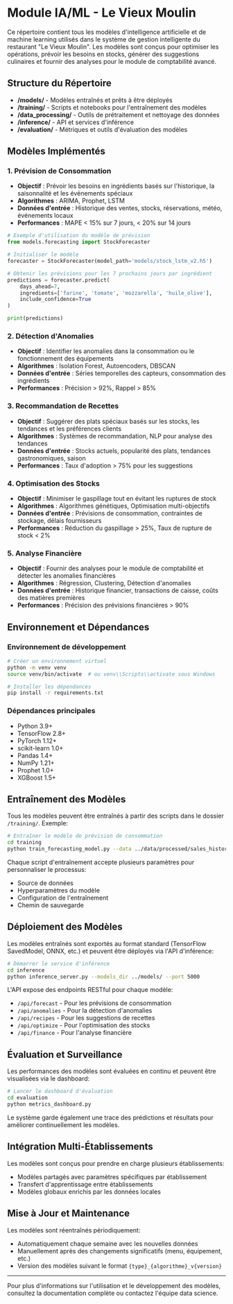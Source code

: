 # Module IA/ML - Le Vieux Moulin

Ce répertoire contient tous les modèles d'intelligence artificielle et de machine learning utilisés dans le système de gestion intelligente du restaurant "Le Vieux Moulin". Les modèles sont conçus pour optimiser les opérations, prévoir les besoins en stocks, générer des suggestions culinaires et fournir des analyses pour le module de comptabilité avancé.

## Structure du Répertoire

- **/models/** - Modèles entraînés et prêts à être déployés
- **/training/** - Scripts et notebooks pour l'entraînement des modèles
- **/data_processing/** - Outils de prétraitement et nettoyage des données
- **/inference/** - API et services d'inférence
- **/evaluation/** - Métriques et outils d'évaluation des modèles

## Modèles Implémentés

### 1. Prévision de Consommation
- **Objectif** : Prévoir les besoins en ingrédients basés sur l'historique, la saisonnalité et les événements spéciaux
- **Algorithmes** : ARIMA, Prophet, LSTM
- **Données d'entrée** : Historique des ventes, stocks, réservations, météo, événements locaux
- **Performances** : MAPE < 15% sur 7 jours, < 20% sur 14 jours

```python
# Exemple d'utilisation du modèle de prévision
from models.forecasting import StockForecaster

# Initialiser le modèle
forecaster = StockForecaster(model_path='models/stock_lstm_v2.h5')

# Obtenir les prévisions pour les 7 prochains jours par ingrédient
predictions = forecaster.predict(
    days_ahead=7,
    ingredients=['farine', 'tomate', 'mozzarella', 'huile_olive'],
    include_confidence=True
)

print(predictions)
```

### 2. Détection d'Anomalies
- **Objectif** : Identifier les anomalies dans la consommation ou le fonctionnement des équipements
- **Algorithmes** : Isolation Forest, Autoencoders, DBSCAN
- **Données d'entrée** : Séries temporelles des capteurs, consommation des ingrédients
- **Performances** : Précision > 92%, Rappel > 85%

### 3. Recommandation de Recettes
- **Objectif** : Suggérer des plats spéciaux basés sur les stocks, les tendances et les préférences clients
- **Algorithmes** : Systèmes de recommandation, NLP pour analyse des tendances
- **Données d'entrée** : Stocks actuels, popularité des plats, tendances gastronomiques, saison
- **Performances** : Taux d'adoption > 75% pour les suggestions

### 4. Optimisation des Stocks
- **Objectif** : Minimiser le gaspillage tout en évitant les ruptures de stock
- **Algorithmes** : Algorithmes génétiques, Optimisation multi-objectifs
- **Données d'entrée** : Prévisions de consommation, contraintes de stockage, délais fournisseurs
- **Performances** : Réduction du gaspillage > 25%, Taux de rupture de stock < 2%

### 5. Analyse Financière
- **Objectif** : Fournir des analyses pour le module de comptabilité et détecter les anomalies financières
- **Algorithmes** : Régression, Clustering, Détection d'anomalies
- **Données d'entrée** : Historique financier, transactions de caisse, coûts des matières premières
- **Performances** : Précision des prévisions financières > 90%

## Environnement et Dépendances

### Environnement de développement
```bash
# Créer un environnement virtuel
python -m venv venv
source venv/bin/activate  # ou venv\\Scripts\\activate sous Windows

# Installer les dépendances
pip install -r requirements.txt
```

### Dépendances principales
- Python 3.9+
- TensorFlow 2.8+
- PyTorch 1.12+
- scikit-learn 1.0+
- Pandas 1.4+
- NumPy 1.21+
- Prophet 1.0+
- XGBoost 1.5+

## Entraînement des Modèles

Tous les modèles peuvent être entraînés à partir des scripts dans le dossier `/training/`. Exemple:

```bash
# Entraîner le modèle de prévision de consommation
cd training
python train_forecasting_model.py --data ../data/processed/sales_history.csv --epochs 100 --batch_size 32
```

Chaque script d'entraînement accepte plusieurs paramètres pour personnaliser le processus:
- Source de données
- Hyperparamètres du modèle
- Configuration de l'entraînement
- Chemin de sauvegarde

## Déploiement des Modèles

Les modèles entraînés sont exportés au format standard (TensorFlow SavedModel, ONNX, etc.) et peuvent être déployés via l'API d'inférence:

```bash
# Démarrer le service d'inférence
cd inference
python inference_server.py --models_dir ../models/ --port 5000
```

L'API expose des endpoints RESTful pour chaque modèle:
- `/api/forecast` - Pour les prévisions de consommation
- `/api/anomalies` - Pour la détection d'anomalies
- `/api/recipes` - Pour les suggestions de recettes
- `/api/optimize` - Pour l'optimisation des stocks
- `/api/finance` - Pour l'analyse financière

## Évaluation et Surveillance

Les performances des modèles sont évaluées en continu et peuvent être visualisées via le dashboard:

```bash
# Lancer le dashboard d'évaluation
cd evaluation
python metrics_dashboard.py
```

Le système garde également une trace des prédictions et résultats pour améliorer continuellement les modèles.

## Intégration Multi-Établissements

Les modèles sont conçus pour prendre en charge plusieurs établissements:
- Modèles partagés avec paramètres spécifiques par établissement
- Transfert d'apprentissage entre établissements
- Modèles globaux enrichis par les données locales

## Mise à Jour et Maintenance

Les modèles sont réentraînés périodiquement:
- Automatiquement chaque semaine avec les nouvelles données
- Manuellement après des changements significatifs (menu, équipement, etc.)
- Version des modèles suivant le format `{type}_{algorithme}_v{version}`

---

Pour plus d'informations sur l'utilisation et le développement des modèles, consultez la documentation complète ou contactez l'équipe data science.
